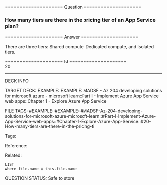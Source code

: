 ==================== Question ====================  

### How many tiers are there in the pricing tier of an App Service plan?  

==================== Answer ====================  

There are three tiers: Shared compute, Dedicated compute, and Isolated tiers.

==================== Id ====================  
20

---

DECK INFO

TARGET DECK: EXAMPLE::EXAMPLE::MADSF - Az 204 developing solutions for microsoft azure - microsoft learn::Part I - Implement Azure App Service web apps::Chapter 1 - Explore Azure App Service

FILE TAGS: #EXAMPLE::#EXAMPLE::#MADSF-Az-204-developing-solutions-for-microsoft-azure-microsoft-learn::#Part-I-Implement-Azure-App-Service-web-apps::#Chapter-1-Explore-Azure-App-Service::#20-How-many-tiers-are-there-in-the-pricing-ti

Tags:

Reference:

Related:

```dataview
LIST
where file.name = this.file.name
```

QUESTION STATUS: Safe to store
